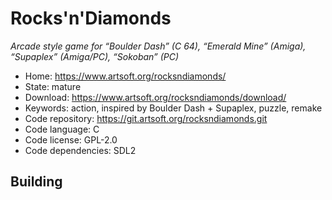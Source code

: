 # Rocks'n'Diamonds

_Arcade style game for “Boulder Dash” (C 64), “Emerald Mine” (Amiga), “Supaplex” (Amiga/PC), “Sokoban” (PC)_

- Home: https://www.artsoft.org/rocksndiamonds/
- State: mature
- Download: https://www.artsoft.org/rocksndiamonds/download/
- Keywords: action, inspired by Boulder Dash + Supaplex, puzzle, remake
- Code repository: https://git.artsoft.org/rocksndiamonds.git
- Code language: C
- Code license: GPL-2.0
- Code dependencies: SDL2

## Building

